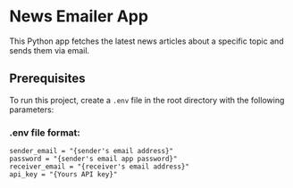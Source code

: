 # News Emailer App

This Python app fetches the latest news articles about a specific topic and sends them via email.

## Prerequisites

To run this project, create a `.env` file in the root directory with the following parameters:

### .env file format:
```env
sender_email = "{sender's email address}"  
password = "{sender's email app password}"  
receiver_email = "{receiver's email address}"  
api_key = "{Yours API key}"